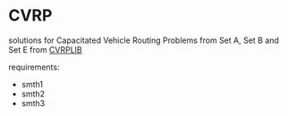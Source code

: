 # CVRP
solutions for Capacitated Vehicle Routing Problems from Set A, Set B and Set E from [CVRPLIB](http://vrp.atd-lab.inf.puc-rio.br/index.php/en/)

requirements:
- smth1
- smth2
- smth3
